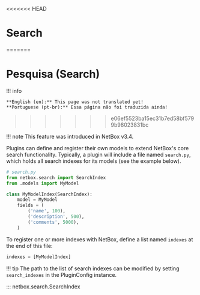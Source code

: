 <<<<<<< HEAD
# Search
=======
# Pesquisa (Search)

!!! info

    **English (en):** This page was not translated yet!
    **Portuguese (pt-br):** Essa página não foi traduzida ainda!
>>>>>>> e06ef5523ba15ec31b7ed58bf5799b98023831bc

!!! note
    This feature was introduced in NetBox v3.4.

Plugins can define and register their own models to extend NetBox's core search functionality. Typically, a plugin will include a file named `search.py`, which holds all search indexes for its models (see the example below).

```python
# search.py
from netbox.search import SearchIndex
from .models import MyModel

class MyModelIndex(SearchIndex):
    model = MyModel
    fields = (
        ('name', 100),
        ('description', 500),
        ('comments', 5000),
    )
```

To register one or more indexes with NetBox, define a list named `indexes` at the end of this file:

```python
indexes = [MyModelIndex]
```

!!! tip
    The path to the list of search indexes can be modified by setting `search_indexes` in the PluginConfig instance.

::: netbox.search.SearchIndex
